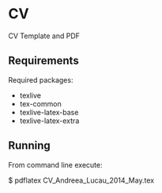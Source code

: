 # CV
CV Template and PDF


## Requirements

Required packages:

*   texlive
*   tex-common
*   texlive-latex-base
*   texlive-latex-extra


## Running

From command line execute:

$  pdflatex CV_Andreea_Lucau_2014_May.tex
